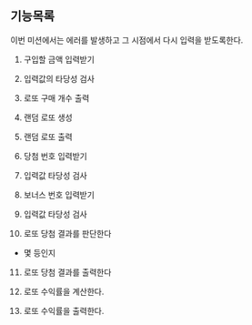 ## 기능목록

이번 미션에서는 에러를 발생하고 그 시점에서 다시 입력을 받도록한다.

1. 구입할 금액 입력받기

2. 입력값의 타당성 검사

3. 로또 구매 개수 출력

4. 랜덤 로또 생성

5. 랜덤 로또 출력

6. 당첨 번호 입력받기

7. 입력값 타당성 검사

8. 보너스 번호 입력받기

9. 입력값 타당성 검사

10. 로또 당첨 결과를 판단한다

- 몇 등인지

11. 로또 당첨 결과를 출력한다

12. 로또 수익률을 계산한다.

13. 로또 수익률을 출력한다.
